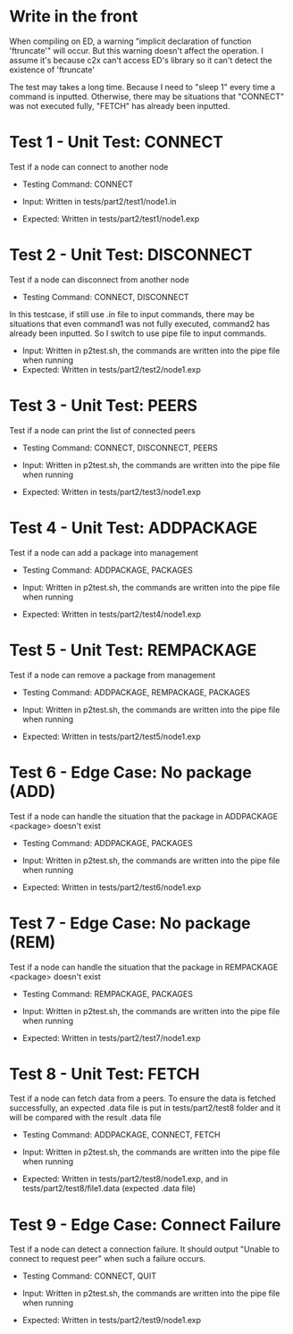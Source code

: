 # Write in the front
When compiling on ED, a warning "implicit declaration of function 'ftruncate'" will occur.
But this warning doesn't affect the operation. I assume it's because c2x can't access ED's library so it can't detect the existence of 'ftruncate'

The test may takes a long time. Because I need to "sleep 1" every time a command is inputted. Otherwise, there may be situations that "CONNECT" was not executed fully, "FETCH" has already been inputted.

# Test 1 - Unit Test: CONNECT
Test if a node can connect to another node
- Testing Command: CONNECT

- Input: Written in tests/part2/test1/node1.in
- Expected: Written in tests/part2/test1/node1.exp

# Test 2 - Unit Test: DISCONNECT
Test if a node can disconnect from another node
- Testing Command: CONNECT, DISCONNECT

In this testcase, if still use .in file to input commands, there may be situations that even command1 was not fully executed, command2 has already been inputted.
So I switch to use pipe file to input commands.
- Input: Written in p2test.sh, the commands are written into the pipe file when running
- Expected: Written in tests/part2/test2/node1.exp

# Test 3 - Unit Test: PEERS
Test if a node can print the list of connected peers
- Testing Command: CONNECT, DISCONNECT, PEERS

- Input: Written in p2test.sh, the commands are written into the pipe file when running
- Expected: Written in tests/part2/test3/node1.exp

# Test 4 - Unit Test: ADDPACKAGE
Test if a node can add a package into management
- Testing Command: ADDPACKAGE, PACKAGES

- Input: Written in p2test.sh, the commands are written into the pipe file when running
- Expected: Written in tests/part2/test4/node1.exp

# Test 5 - Unit Test: REMPACKAGE
Test if a node can remove a package from management
- Testing Command: ADDPACKAGE, REMPACKAGE, PACKAGES

- Input: Written in p2test.sh, the commands are written into the pipe file when running
- Expected: Written in tests/part2/test5/node1.exp

# Test 6 - Edge Case: No package (ADD)
Test if a node can handle the situation that the package in ADDPACKAGE \<package\> doesn't exist
- Testing Command: ADDPACKAGE, PACKAGES

- Input: Written in p2test.sh, the commands are written into the pipe file when running
- Expected: Written in tests/part2/test6/node1.exp

# Test 7 - Edge Case: No package (REM)
Test if a node can handle the situation that the package in REMPACKAGE \<package\> doesn't exist
- Testing Command: REMPACKAGE, PACKAGES

- Input: Written in p2test.sh, the commands are written into the pipe file when running
- Expected: Written in tests/part2/test7/node1.exp

# Test 8 - Unit Test: FETCH
Test if a node can fetch data from a peers. 
To ensure the data is fetched successfully, an expected .data file is put in tests/part2/test8 folder and it will be compared with the result .data file
- Testing Command: ADDPACKAGE, CONNECT, FETCH

- Input: Written in p2test.sh, the commands are written into the pipe file when running
- Expected: Written in tests/part2/test8/node1.exp, and in tests/part2/test8/file1.data (expected .data file)

# Test 9 - Edge Case: Connect Failure
Test if a node can detect a connection failure. It should output "Unable to connect to request peer" when such a failure occurs.
- Testing Command: CONNECT, QUIT

- Input: Written in p2test.sh, the commands are written into the pipe file when running
- Expected: Written in tests/part2/test9/node1.exp

